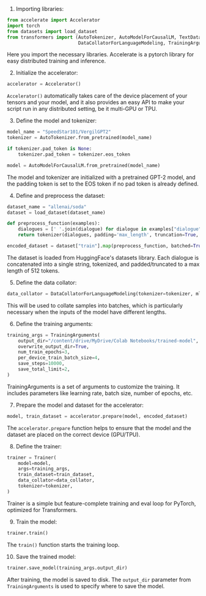 1. Importing libraries:
```python
from accelerate import Accelerator
import torch
from datasets import load_dataset
from transformers import (AutoTokenizer, AutoModelForCausalLM, TextDataset, 
                          DataCollatorForLanguageModeling, TrainingArguments, Trainer)
```
Here you import the necessary libraries. Accelerate is a pytorch library for easy distributed training and inference.

2. Initialize the accelerator:
```python
accelerator = Accelerator()
```
`Accelerator()` automatically takes care of the device placement of your tensors and your model, and it also provides an easy API to make your script run in any distributed setting, be it multi-GPU or TPU.

3. Define the model and tokenizer:
```python
model_name = "SpeedStar101/VergilGPT2"
tokenizer = AutoTokenizer.from_pretrained(model_name)

if tokenizer.pad_token is None:
    tokenizer.pad_token = tokenizer.eos_token

model = AutoModelForCausalLM.from_pretrained(model_name)
```
The model and tokenizer are initialized with a pretrained GPT-2 model, and the padding token is set to the EOS token if no pad token is already defined.

4. Define and preprocess the dataset:
```python
dataset_name = "allenai/soda"
dataset = load_dataset(dataset_name)

def preprocess_function(examples):
    dialogues = [' '.join(dialogue) for dialogue in examples["dialogue"]]
    return tokenizer(dialogues, padding='max_length', truncation=True, max_length=512)

encoded_dataset = dataset["train"].map(preprocess_function, batched=True)
```
The dataset is loaded from HuggingFace's datasets library. Each dialogue is concatenated into a single string, tokenized, and padded/truncated to a max length of 512 tokens.

5. Define the data collator:
```python
data_collator = DataCollatorForLanguageModeling(tokenizer=tokenizer, mlm=False)
```
This will be used to collate samples into batches, which is particularly necessary when the inputs of the model have different lengths.

6. Define the training arguments:
```python
training_args = TrainingArguments(
    output_dir="/content/drive/MyDrive/Colab Notebooks/trained-model",
    overwrite_output_dir=True,
    num_train_epochs=3,
    per_device_train_batch_size=4,
    save_steps=10000,
    save_total_limit=2,
)
```
TrainingArguments is a set of arguments to customize the training. It includes parameters like learning rate, batch size, number of epochs, etc.

7. Prepare the model and dataset for the accelerator:
```python
model, train_dataset = accelerator.prepare(model, encoded_dataset)
```
The `accelerator.prepare` function helps to ensure that the model and the dataset are placed on the correct device (GPU/TPU).

8. Define the trainer:
```python
trainer = Trainer(
    model=model,
    args=training_args,
    train_dataset=train_dataset,
    data_collator=data_collator,
    tokenizer=tokenizer,
)
```
Trainer is a simple but feature-complete training and eval loop for PyTorch, optimized for Transformers.

9. Train the model:
```python
trainer.train()
```
The `train()` function starts the training loop. 

10. Save the trained model:
```python
trainer.save_model(training_args.output_dir)
```
After training, the model is saved to disk. The `output_dir` parameter from `TrainingArguments` is used to specify where to save the model.
